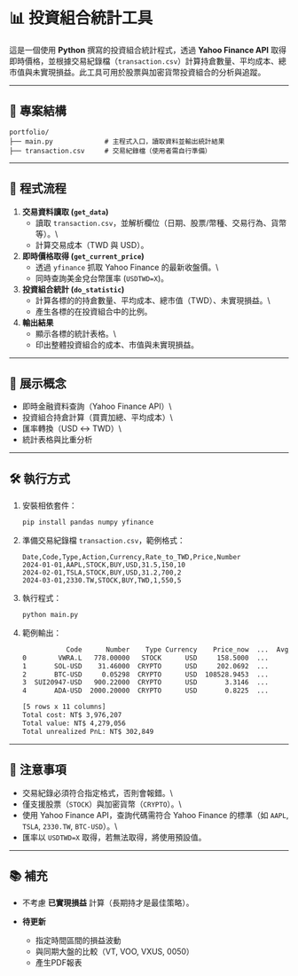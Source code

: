 # 📊 投資組合統計工具

這是一個使用 **Python** 撰寫的投資組合統計程式，透過 **Yahoo Finance
API**
取得即時價格，並根據交易紀錄檔（`transaction.csv`）計算持倉數量、平均成本、總市值與未實現損益。此工具可用於股票與加密貨幣投資組合的分析與追蹤。

------------------------------------------------------------------------

## 📁 專案結構

    portfolio/
    ├── main.py             # 主程式入口，讀取資料並輸出統計結果
    ├── transaction.csv     # 交易紀錄檔（使用者需自行準備）

------------------------------------------------------------------------

## 🚀 程式流程

1.  **交易資料讀取 (`get_data`)**
    -   讀取
        `transaction.csv`，並解析欄位（日期、股票/幣種、交易行為、貨幣等）。\
    -   計算交易成本（TWD 與 USD）。
2.  **即時價格取得 (`get_current_price`)**
    -   透過 `yfinance` 抓取 Yahoo Finance 的最新收盤價。\
    -   同時查詢美金兌台幣匯率 (`USDTWD=X`)。
3.  **投資組合統計 (`do_statistic`)**
    -   計算各標的的持倉數量、平均成本、總市值（TWD）、未實現損益。\
    -   產生各標的在投資組合中的比例。
4.  **輸出結果**
    -   顯示各標的統計表格。\
    -   印出整體投資組合的成本、市值與未實現損益。

------------------------------------------------------------------------

## 🧠 展示概念

-   即時金融資料查詢（Yahoo Finance API）\
-   投資組合持倉計算（買賣加總、平均成本）\
-   匯率轉換（USD ↔ TWD）\
-   統計表格與比重分析

------------------------------------------------------------------------

## 🛠️ 執行方式

1.  安裝相依套件：

    ``` bash
    pip install pandas numpy yfinance
    ```

2.  準備交易紀錄檔 `transaction.csv`，範例格式：

    ``` csv
    Date,Code,Type,Action,Currency,Rate_to_TWD,Price,Number
    2024-01-01,AAPL,STOCK,BUY,USD,31.5,150,10
    2024-02-01,TSLA,STOCK,BUY,USD,31.2,700,2
    2024-03-01,2330.TW,STOCK,BUY,TWD,1,550,5
    ```

3.  執行程式：

    ``` bash
    python main.py
    ```

4.  範例輸出：

    ``` bash
               Code      Number    Type Currency    Price_now  ...  Avg_cost_TWD  Total_cost_TWD  Total_TWD  Unrealized_PnL   Ratio
    0        VWRA.L   778.00000   STOCK      USD     158.5000  ...          4496         3497888    3767705          269817  88.05%
    1       SOL-USD    31.46000  CRYPTO      USD     202.0692  ...          5064          159313     194235           34922   4.54%
    2       BTC-USD     0.05298  CRYPTO      USD  108528.9453  ...       2915685          154473     175681           21208   4.11%
    3  SUI20947-USD   900.22000  CRYPTO      USD       3.3146  ...           125          112528      91169          -21359   2.13%
    4       ADA-USD  2000.20000  CRYPTO      USD       0.8225  ...            26           52005      50266           -1739   1.17%

    [5 rows x 11 columns]
    Total cost: NT$ 3,976,207
    Total value: NT$ 4,279,056
    Total unrealized PnL: NT$ 302,849
    ```

------------------------------------------------------------------------

## 📌 注意事項

-   交易紀錄必須符合指定格式，否則會報錯。\
-   僅支援股票（`STOCK`）與加密貨幣（`CRYPTO`）。\
-   使用 Yahoo Finance API，查詢代碼需符合 Yahoo Finance 的標準（如
    `AAPL`, `TSLA`, `2330.TW`, `BTC-USD`）。\
-   匯率以 `USDTWD=X` 取得，若無法取得，將使用預設值。

------------------------------------------------------------------------

## 📚 補充

-   不考慮 **已實現損益** 計算（長期持才是最佳策略）。

- **待更新**
  - 指定時間區間的損益波動
  - 與同期大盤的比較（VT, VOO, VXUS, 0050）
  - 產生PDF報表
